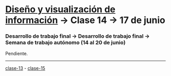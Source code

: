 # [Diseño y visualización de información](https://github.com/profesorfaco/aud5v027-2025) → Clase 14 → 17 de junio

### Desarrollo de trabajo final → Desarrollo de trabajo final → Semana de trabajo autónomo (14 al 20 de junio)

Pendiente.
_ _ _ _ 

[clase-13](https://github.com/profesorfaco/aud5v027-2025/blob/main/clase-13/README.md) - [clase-15](https://github.com/profesorfaco/aud5v027-2025/blob/main/clase-15/README.md)
